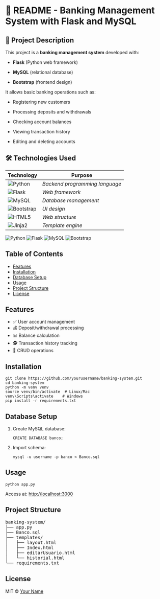 # 📝 README - Banking Management System with Flask and MySQL
## 📌 Project Description
This project is a **banking management system** developed with:

- **Flask** (Python web framework)

- **MySQL** (relational database)

- **Bootstrap** (frontend design)

It allows basic banking operations such as:

- Registering new customers

- Processing deposits and withdrawals

- Checking account balances

- Viewing transaction history

- Editing and deleting accounts

## 🛠️ Technologies Used

| Technology        | Purpose |
|-------------------|---------|
|![Python](https://img.shields.io/badge/Python-3776AB?style=for-the-badge&logo=python&logoColor=white)| _Backend programming language_
![Flask](https://img.shields.io/badge/Flask-000000?style=for-the-badge&logo=flask&logoColor=white)| _Web framework_
![MySQL](https://img.shields.io/badge/MySQL-005C84?style=for-the-badge&logo=mysql&logoColor=white)| _Database management_
![Bootstrap](https://img.shields.io/badge/Bootstrap-563D7C?style=for-the-badge&logo=bootstrap&logoColor=white)| _UI design_
![HTML5](https://img.shields.io/badge/HTML5-E34F26?style=for-the-badge&logo=html5&logoColor=white)| _Web structure_
![Jinja2](https://img.shields.io/badge/Jinja2-B41717?style=for-the-badge&logo=jinja&logoColor=white)| _Template engine_



 <!DOCTYPE html>
<html lang="en">
<body>
    <p>
        <img src="https://img.shields.io/badge/Python-3776AB?style=for-the-badge&logo=python&logoColor=white" alt="Python">
        <img src="https://img.shields.io/badge/Flask-000000?style=for-the-badge&logo=flask&logoColor=white" alt="Flask">
        <img src="https://img.shields.io/badge/MySQL-005C84?style=for-the-badge&logo=mysql&logoColor=white" alt="MySQL">
        <img src="https://img.shields.io/badge/Bootstrap-563D7C?style=for-the-badge&logo=bootstrap&logoColor=white" alt="Bootstrap">
    </p>
    <h2>Table of Contents</h2>
    <ul>
        <li><a href="#features">Features</a></li>
        <li><a href="#installation">Installation</a></li>
        <li><a href="#database-setup">Database Setup</a></li>
        <li><a href="#usage">Usage</a></li>
        <li><a href="#project-structure">Project Structure</a></li>
        <li><a href="#license">License</a></li>
    </ul>
    <h2 id="features">Features</h2>
    <ul class="feature-list">
        <li>✅ User account management</li>
        <li>💰 Deposit/withdrawal processing</li>
        <li>📊 Balance calculation</li>
        <li>🕵️ Transaction history tracking</li>
        <li>🔄 CRUD operations</li>
    </ul>
    <h2 id="installation">Installation</h2>
    <pre><code>git clone https://github.com/yourusername/banking-system.git
cd banking-system
python -m venv venv
source venv/bin/activate  # Linux/Mac
venv\Scripts\activate    # Windows
pip install -r requirements.txt</code></pre>
    <h2 id="database-setup">Database Setup</h2>
    <ol>
        <li>Create MySQL database:
            <pre><code>CREATE DATABASE banco;</code></pre>
        </li>
        <li>Import schema:
            <pre><code>mysql -u username -p banco < Banco.sql</code></pre>
        </li>
    </ol>
    <h2 id="usage">Usage</h2>
    <pre><code>python app.py</code></pre>
    <p>Access at: <a href="http://localhost:3000">http://localhost:3000</a></p>
    <h2 id="project-structure">Project Structure</h2>
    <pre>banking-system/
├── app.py
├── Banco.sql
├── templates/
│   ├── layout.html
│   ├── Index.html
│   ├── editarUsuario.html
│   └── historial.html
└── requirements.txt</pre>
    <h2 id="license">License</h2>
    <p>MIT © <a href="https://github.com/yourusername">Your Name</a></p>
</body>
</html>
